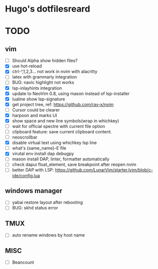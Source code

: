 # Hugo's dotfilesreard

# TODO

## vim

- [ ] Should Alpha show hidden files?
- [x] use hot-reload
- [x] ctrl-^,1,2,3... not work in nvim with alacritty
- [ ] latex with grammarly integration
- [ ] BUG: navic highlight not works
- [x] lsp-inlayhints integration
- [x] update to NeoVim 0.8, using mason instead of lsp-installer
- [x] lualine show lsp-signature
- [x] get project tree, ref: https://github.com/ray-x/nvim
- [ ] Cursor could be clearer
- [x] harpoon and marks UI
- [x] show space and new line symbols(wrap in whichkey)
- [ ] wait for official spectre with current file option
- [ ] clipboard feature: save current clipboard content.
- [ ] neoscrollbar
- [x] disable virtual text using whichkey lsp line
- [ ] what's {same_name}-E file
- [x] virutal env install dap debugpy
- [ ] mason install DAP, linter, formatter automatically
- [ ] check dapui float_element, save breakpoint after reopen nvim
- [ ] better DAP with LSP: https://github.com/LunarVim/starter.lvim/blob/c-ide/config.lua

## windows manager

- [ ] yabai restore layout after rebooting
- [ ] BUG: skhd status error

## TMUX

- [ ] auto rename windows by host name

## MISC

- [ ] Beancount
